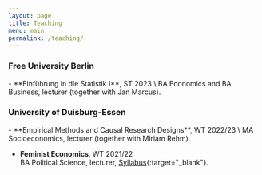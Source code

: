 ```yaml
---
layout: page
title: Teaching
menu: main
permalink: /teaching/
---
```


### Free University Berlin
<p> </p>
- **Einführung in die Statistik I**, ST 2023 \
BA Economics and BA Business, lecturer (together with Jan Marcus).

### University of Duisburg-Essen
<p> </p>
- **Empirical Methods and Causal Research Designs**, WT 2022/23 \
MA Socioeconomics, lecturer (together with Miriam Rehm).

- **Feminist Economics**, WT 2021/22 \
BA Political Science, lecturer, [Syllabus](https://lisahanzl.github.io/assets/Fem_Econ_BA_Syllabus.pdf){:target="_blank"}.

